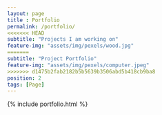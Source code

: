 ```yaml
--- 
layout: page
title : Portfolio 
permalink: /portfolio/
<<<<<<< HEAD
subtitle: "Projects I am working on" 
feature-img: "assets/img/pexels/wood.jpg"
=======
subtitle: "Project Portfolio" 
feature-img: "assets/img/pexels/computer.jpeg"
>>>>>>> d1475b2fab2182b5b5639b3506abd5b418cb9ba8
position: 2
tags: [Page]
---
```

{% include portfolio.html %}
